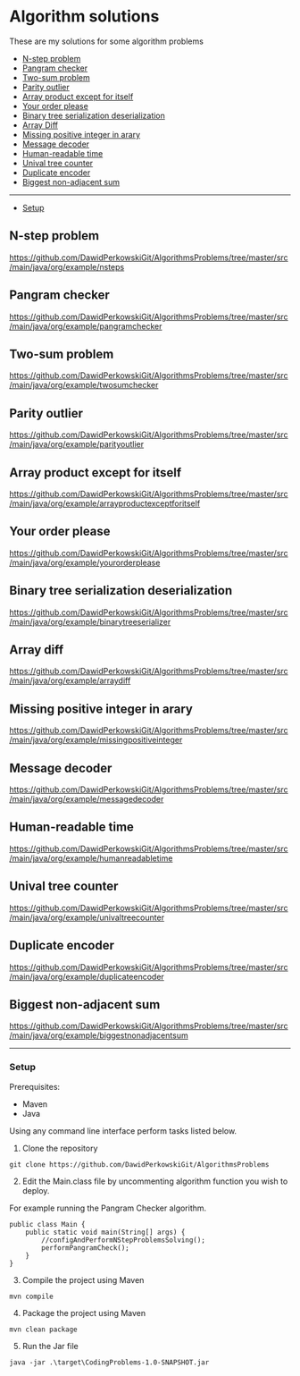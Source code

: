 # Algorithm solutions   
These are my solutions for some algorithm problems
* [N-step problem](#n-step-problem)
* [Pangram checker](#pangram-checker)
* [Two-sum problem](#two-sum-problem)
* [Parity outlier](#parity-outlier)
* [Array product except for itself](#array-product-except-for-itself)
* [Your order please](#your-order-please)
* [Binary tree serialization deserialization](#binary-tree-serialization-deserialization)
* [Array Diff](*array-diff)
* [Missing positive integer in arary](#missing-positive-integer-in-arary)
* [Message decoder](#message-decoder)
* [Human-readable time](#human-readable-time)
* [Unival tree counter](#unival-tree-counter)
* [Duplicate encoder](#duplicate-encoder)
* [Biggest non-adjacent sum](#biggest-non-adjacent-sum)

-----------------------

* [Setup](#setup)


## N-step problem
https://github.com/DawidPerkowskiGit/AlgorithmsProblems/tree/master/src/main/java/org/example/nsteps

## Pangram checker
https://github.com/DawidPerkowskiGit/AlgorithmsProblems/tree/master/src/main/java/org/example/pangramchecker

## Two-sum problem
https://github.com/DawidPerkowskiGit/AlgorithmsProblems/tree/master/src/main/java/org/example/twosumchecker

## Parity outlier
https://github.com/DawidPerkowskiGit/AlgorithmsProblems/tree/master/src/main/java/org/example/parityoutlier

## Array product except for itself
https://github.com/DawidPerkowskiGit/AlgorithmsProblems/tree/master/src/main/java/org/example/arrayproductexceptforitself

## Your order please
https://github.com/DawidPerkowskiGit/AlgorithmsProblems/tree/master/src/main/java/org/example/yourorderplease

## Binary tree serialization deserialization
https://github.com/DawidPerkowskiGit/AlgorithmsProblems/tree/master/src/main/java/org/example/binarytreeserializer

## Array diff
https://github.com/DawidPerkowskiGit/AlgorithmsProblems/tree/master/src/main/java/org/example/arraydiff

## Missing positive integer in arary
https://github.com/DawidPerkowskiGit/AlgorithmsProblems/tree/master/src/main/java/org/example/missingpositiveinteger

## Message decoder
https://github.com/DawidPerkowskiGit/AlgorithmsProblems/tree/master/src/main/java/org/example/messagedecoder

## Human-readable time
https://github.com/DawidPerkowskiGit/AlgorithmsProblems/tree/master/src/main/java/org/example/humanreadabletime

## Unival tree counter
https://github.com/DawidPerkowskiGit/AlgorithmsProblems/tree/master/src/main/java/org/example/univaltreecounter

## Duplicate encoder
https://github.com/DawidPerkowskiGit/AlgorithmsProblems/tree/master/src/main/java/org/example/duplicateencoder

## Biggest non-adjacent sum
https://github.com/DawidPerkowskiGit/AlgorithmsProblems/tree/master/src/main/java/org/example/biggestnonadjacentsum


------------------------------------

### Setup

Prerequisites:
- Maven
- Java

Using any command line interface perform tasks listed below.

1. Clone the repository
```
git clone https://github.com/DawidPerkowskiGit/AlgorithmsProblems
```

2. Edit the Main.class file by uncommenting algorithm function you wish to deploy.

For example running the Pangram Checker algorithm.
```
public class Main {
    public static void main(String[] args) {
        //configAndPerformNStepProblemsSolving();
        performPangramCheck();
    }
}
```

3. Compile the project using Maven
```
mvn compile
```
4. Package the project using Maven
```
mvn clean package
```
5. Run the Jar file
```
java -jar .\target\CodingProblems-1.0-SNAPSHOT.jar
